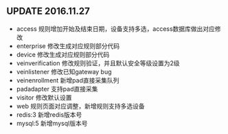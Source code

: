 UPDATE 2016.11.27
---------------------
* access 规则增加开始及结束日期，设备支持多选，access数据库做出对应修改
* enterprise 修改生成对应规则部分代码
* device 修改生成对应规则部分代码
* veinverification 修改规则验证，并且默认安全等级设置为2级
* veinlistener 修改已知gateway bug
* veinenrollment 新增pad直接采集队列
* padadapter 支持pad直接采集
* visitor 修改默认设置
* web 规则页面对应调整，新增规则支持多选设备
* redis:3 新增redis版本号
* mysql:5 新增mysql版本号
